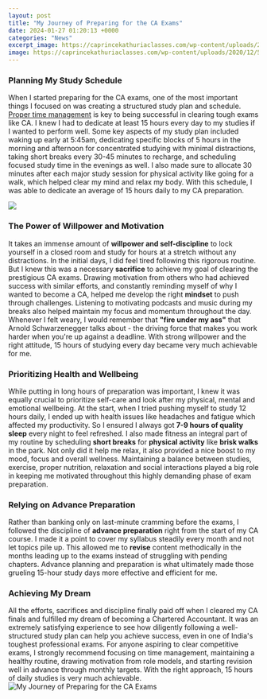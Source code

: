 ```yaml
---
layout: post
title: "My Journey of Preparing for the CA Exams"
date: 2024-01-27 01:20:13 +0000
categories: "News"
excerpt_image: https://caprincekathuriaclasses.com/wp-content/uploads/2020/12/5.png
image: https://caprincekathuriaclasses.com/wp-content/uploads/2020/12/5.png
---
```


### Planning My Study Schedule
When I started preparing for the CA exams, one of the most important things I focused on was creating a structured study plan and schedule. [Proper time management](https://store.fi.io.vn/collection/chihuahua) is key to being successful in clearing tough exams like CA. I knew I had to dedicate at least 15 hours every day to my studies if I wanted to perform well. 
Some key aspects of my study plan included waking up early at 5:45am, dedicating specific blocks of 5 hours in the morning and afternoon for concentrated studying with minimal distractions, taking short breaks every 30-45 minutes to recharge, and scheduling focused study time in the evenings as well. I also made sure to allocate 30 minutes after each major study session for physical activity like going for a walk, which helped clear my mind and relax my body. With this schedule, I was able to dedicate an average of 15 hours daily to my CA preparation.

![](https://digitalmarketingfirm.co.uk/wp-content/uploads/2021/07/3-7.jpg)
### The Power of Willpower and Motivation
It takes an immense amount of **willpower and self-discipline** to lock yourself in a closed room and study for hours at a stretch without any distractions. In the initial days, I did feel tired following this rigorous routine. But I knew this was a necessary **sacrifice** to achieve my goal of clearing the prestigious CA exams. Drawing motivation from others who had achieved success with similar efforts, and constantly reminding myself of why I wanted to become a CA, helped me develop the right **mindset** to push through challenges. 
Listening to motivating podcasts and music during my breaks also helped maintain my focus and momentum throughout the day. Whenever I felt weary, I would remember that **"fire under my ass"** that Arnold Schwarzenegger talks about - the driving force that makes you work harder when you're up against a deadline. With strong willpower and the right attitude, 15 hours of studying every day became very much achievable for me.
### Prioritizing Health and Wellbeing 
While putting in long hours of preparation was important, I knew it was equally crucial to prioritize self-care and look after my physical, mental and emotional wellbeing. At the start, when I tried pushing myself to study 12 hours daily, I ended up with health issues like headaches and fatigue which affected my productivity. So I ensured I always got **7-9 hours of quality sleep** every night to feel refreshed. 
I also made fitness an integral part of my routine by scheduling **short breaks** for **physical activity** like **brisk walks** in the park. Not only did it help me relax, it also provided a nice boost to my mood, focus and overall wellness. Maintaining a balance between studies, exercise, proper nutrition, relaxation and social interactions played a big role in keeping me motivated throughout this highly demanding phase of exam preparation.
### Relying on Advance Preparation 
Rather than banking only on last-minute cramming before the exams, I followed the discipline of **advance preparation** right from the start of my CA course. I made it a point to cover my syllabus steadily every month and not let topics pile up. This allowed me to **revise** content methodically in the months leading up to the exams instead of struggling with pending chapters. Advance planning and preparation is what ultimately made those grueling 15-hour study days more effective and efficient for me.
### Achieving My Dream
All the efforts, sacrifices and discipline finally paid off when I cleared my CA finals and fulfilled my dream of becoming a Chartered Accountant. It was an extremely satisfying experience to see how diligently following a well-structured study plan can help you achieve success, even in one of India's toughest professional exams. For anyone aspiring to clear competitive exams, I strongly recommend focusing on time management, maintaining a healthy routine, drawing motivation from role models, and starting revision well in advance through monthly targets. With the right approach, 15 hours of daily studies is very much achievable.
![My Journey of Preparing for the CA Exams](https://caprincekathuriaclasses.com/wp-content/uploads/2020/12/5.png)